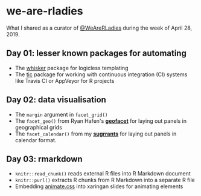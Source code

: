 # we-are-rladies

What I shared as a curator of [@WeAreRLadies](https://twitter.com/WeAreRLadies) during the week of April 28, 2019.

## Day 01: lesser known packages for automating

* The [whisker](https://github.com/edwindj/whisker) package for logicless templating
* The [tic](https://ropenscilabs.github.io/tic/) package for working with continuous integration (CI) systems like Travis CI or AppVeyor for R projects

## Day 02: data visualisation

* The `margin` argument in `facet_grid()`
* The `facet_geo()` from Ryan Hafen's [**geofacet**](https://hafen.github.io/geofacet/) for laying out panels in geographical grids
* The `facet_calendar()` from my [**sugrrants**](http://pkg.earo.me/sugrrants/) for laying out panels in calendar format.

## Day 03: rmarkdown

* `knitr::read_chunk()` reads external R files into R Markdown document
* `knitr::purl()` extracts R chunks from R Markdown into a separate R file
* Embedding [animate.css](https://daneden.github.io/animate.css/) into xaringan slides for animating elements
